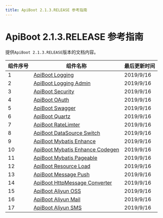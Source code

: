 ```yaml
---
title: ApiBoot 2.1.3.RELEASE 参考指南
---
```

# ApiBoot 2.1.3.RELEASE 参考指南
提供`ApiBoot 2.1.3.RELEASE`版本的文档内容。



| 组件序号 | 组件名称                                                     | 最后更新时间 |
| -------- | ------------------------------------------------------------ | ------------ |
| 1        | <a href="/zh-cn/docs/2.1.3.RELEASE/api-boot-logging.html" target="_blank">ApiBoot Logging</a> | 2019/9/16    |
| 2        | <a href="/zh-cn/docs/2.1.3.RELEASE/api-boot-logging-admin.html" target="_blank">ApiBoot Logging Admin</a> |         2019/9/16         |
| 3        | <a href="/zh-cn/docs/2.1.3.RELEASE/api-boot-security.html" target="_blank">ApiBoot Security</a> | 2019/9/16    |
| 4        | <a href="/zh-cn/docs/2.1.3.RELEASE/api-boot-oauth.html" target="_blank">ApiBoot OAuth</a> | 2019/9/16    |
| 5        | <a href="/zh-cn/docs/2.1.3.RELEASE/api-boot-swagger.html" target="_blank">ApiBoot Swagger</a> | 2019/9/16    |
| 6        | <a href="/zh-cn/docs/2.1.3.RELEASE/api-boot-quartz.html" target="_blank">ApiBoot Quartz</a> | 2019/9/16    |
| 7        | <a href="/zh-cn/docs/2.1.3.RELEASE/api-boot-rate-limiter.html" target="_blank">ApiBoot RateLimter</a> | 2019/9/16    |
| 8        | <a href="/zh-cn/docs/2.1.3.RELEASE/api-boot-datasource-switch.html" target="_blank">ApiBoot DataSource Switch</a> | 2019/9/16    |
| 9        | <a href="/zh-cn/docs/2.1.3.RELEASE/api-boot-mybatis-enhance.html" target="_blank">ApiBoot Mybatis Enhance</a> | 2019/9/16    |
| 10       | <a href="/zh-cn/docs/2.1.3.RELEASE/api-boot-mybatis-enhance-codegen.html" target="_blank">ApiBoot Mybatis Enhance Codegen</a> | 2019/9/16    |
| 11       | <a href="/zh-cn/docs/2.1.3.RELEASE/api-boot-mybatis-pageable.html" target="_blank">ApiBoot Mybatis Pageable</a> | 2019/9/16    |
| 12       | <a href="/zh-cn/docs/2.1.3.RELEASE/api-boot-resource-load.html" target="_blank">ApiBoot Resource Load</a> | 2019/9/16    |
| 13       | <a href="/zh-cn/docs/2.1.3.RELEASE/api-boot-message-push.html" target="_blank">ApiBoot Message Push</a> | 2019/9/16    |
| 14       | <a href="/zh-cn/docs/2.1.3.RELEASE/api-boot-http-message-converter.html" target="_blank">ApiBoot HttpMessage Converter</a> | 2019/9/16    |
| 15       | <a href="/zh-cn/docs/2.1.3.RELEASE/api-boot-oss.html" target="_blank">ApiBoot Aliyun OSS</a> | 2019/9/16    |
| 16       | <a href="/zh-cn/docs/2.1.3.RELEASE/api-boot-mail.html" target="_blank">ApiBoot Aliyun Mail</a> | 2019/9/16    |
| 17       | <a href="/zh-cn/docs/2.1.3.RELEASE/api-boot-sms.html" target="_blank">ApiBoot Aliyun SMS</a> | 2019/9/16    |

